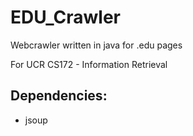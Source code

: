 # EDU_Crawler

Webcrawler written in java for .edu pages

For UCR CS172 - Information Retrieval

## Dependencies:
* jsoup
